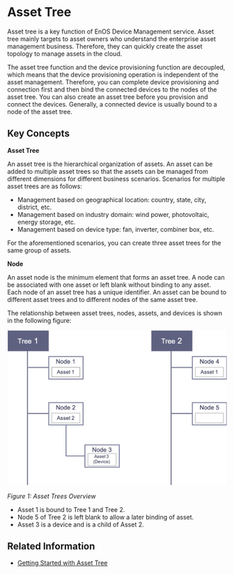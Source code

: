 # Asset Tree

Asset tree is a key function of EnOS Device Management service. Asset tree mainly targets to asset owners who understand the enterprise asset management business. Therefore, they can quickly create the asset topology to manage assets in the cloud.

The asset tree function and the device provisioning function are decoupled, which means that the device provisioning operation is independent of the asset management. Therefore, you can complete device provisioning and connection first and then bind the connected devices to the nodes of the asset tree. You can also create an asset tree before you provision and connect the devices. Generally, a connected device is usually bound to a node of the asset tree.

## Key Concepts

**Asset Tree**

An asset tree is the hierarchical organization of assets. An asset can be added to multiple asset trees so that the assets can be managed from different dimensions for different business scenarios. Scenarios for multiple asset trees are as follows:
- Management based on geographical location: country, state, city, district, etc.
- Management based on industry domain: wind power, photovoltaic, energy storage, etc.
- Management based on device type: fan, inverter, combiner box, etc.

For the aforementioned scenarios, you can create three asset trees for the same group of assets.


**Node**

An asset node is the minimum element that forms an asset tree. A node can be associated with one asset or left blank without binding to any asset.
Each node of an asset tree has a unique identifier. An asset can be bound to different asset trees and to different nodes of the same asset tree.

The relationship between asset trees, nodes, assets, and devices is shown in the following figure:

![image](../media/asset_tree.png)

*Figure 1: Asset Trees Overview*

- Asset 1 is bound to Tree 1 and Tree 2.
- Node 5 of Tree 2 is left blank to allow a later binding of asset.
- Asset 3 is a device and is a child of Asset 2.

## Related Information

- [Getting Started with Asset Tree](gettingstarted_assettree)
